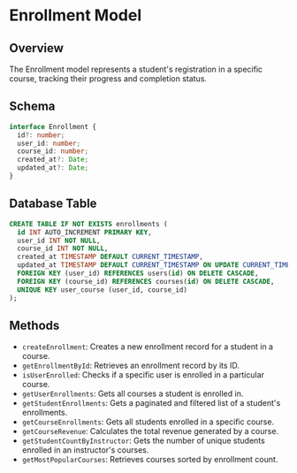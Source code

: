 # Enrollment Model

## Overview

The Enrollment model represents a student's registration in a specific course, tracking their progress and completion status.

## Schema

```typescript
interface Enrollment {
  id?: number;
  user_id: number;
  course_id: number;
  created_at?: Date;
  updated_at?: Date;
}
```

## Database Table

```sql
CREATE TABLE IF NOT EXISTS enrollments (
  id INT AUTO_INCREMENT PRIMARY KEY,
  user_id INT NOT NULL,
  course_id INT NOT NULL,
  created_at TIMESTAMP DEFAULT CURRENT_TIMESTAMP,
  updated_at TIMESTAMP DEFAULT CURRENT_TIMESTAMP ON UPDATE CURRENT_TIMESTAMP,
  FOREIGN KEY (user_id) REFERENCES users(id) ON DELETE CASCADE,
  FOREIGN KEY (course_id) REFERENCES courses(id) ON DELETE CASCADE,
  UNIQUE KEY user_course (user_id, course_id)
);
```

## Methods

- `createEnrollment`: Creates a new enrollment record for a student in a course.
- `getEnrollmentById`: Retrieves an enrollment record by its ID.
- `isUserEnrolled`: Checks if a specific user is enrolled in a particular course.
- `getUserEnrollments`: Gets all courses a student is enrolled in.
- `getStudentEnrollments`: Gets a paginated and filtered list of a student's enrollments.
- `getCourseEnrollments`: Gets all students enrolled in a specific course.
- `getCourseRevenue`: Calculates the total revenue generated by a course.
- `getStudentCountByInstructor`: Gets the number of unique students enrolled in an instructor's courses.
- `getMostPopularCourses`: Retrieves courses sorted by enrollment count.
